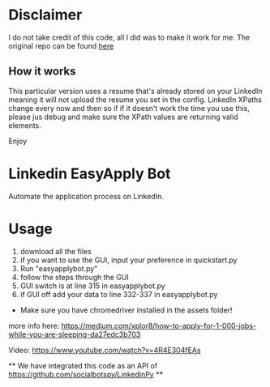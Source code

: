 # Disclaimer

I do not take credit of this code, all I did was to make it work for me. The original repo can be found <a href="https://github.com/nicolomantini/LinkedIn-Easy-Apply-Bot">here</a>

## How it works

This particular version uses a resume that's already stored on your LinkedIn meaning it will not upload the resume you set in the config. LinkedIn XPaths change every now and then so if if it doesn't work the time you use this, please jus debug and make sure the XPath values are returning valid elements.

Enjoy

# Linkedin EasyApply Bot

Automate the application process on LinkedIn.

# Usage

1. download all the files
2. if you want to use the GUI, input your preference in quickstart.py
3. Run "easyapplybot.py"
4. follow the steps through the GUI
5. GUI switch is at line 315 in easyapplybot.py
6. if GUI off add your data to line 332-337 in easyapplybot.py

- Make sure you have chromedriver installed in the assets folder!

more info here: https://medium.com/xplor8/how-to-apply-for-1-000-jobs-while-you-are-sleeping-da27edc3b703

Video: https://www.youtube.com/watch?v=4R4E304fEAs

** We have integrated this code as an API of https://github.com/socialbotspy/LinkedinPy **
